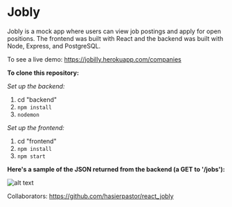 # Jobly

Jobly is a mock app where users can view job postings and apply for open positions. The frontend was built with React and the backend was built with Node, Express, and PostgreSQL.

To see a live demo: https://jobilly.herokuapp.com/companies

**To clone this repository:**

*Set up the backend:*
1. cd "backend"
2. `npm install`
3. `nodemon`

*Set up the frontend:*
1. cd "frontend"
2. `npm install`
3. `npm start`

**Here's a sample of the JSON returned from the backend (a GET to '/jobs'):**

 
![alt text](https://github.com/SKaplan01/react_jobly/blob/master/images/backend.png "Sample JSON returned from GET to '/jobs'")


Collaborators: https://github.com/hasierpastor/react_jobly



